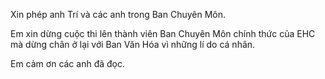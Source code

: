 Xin phép anh Trí và các anh trong Ban Chuyên Môn.

Em xin dừng cuộc thi lên thành viên Ban Chuyên Môn chính thức của EHC mà dừng chân ở lại với Ban Văn Hóa vì những lí do cá nhân.

Em cảm ơn các anh đã đọc.
